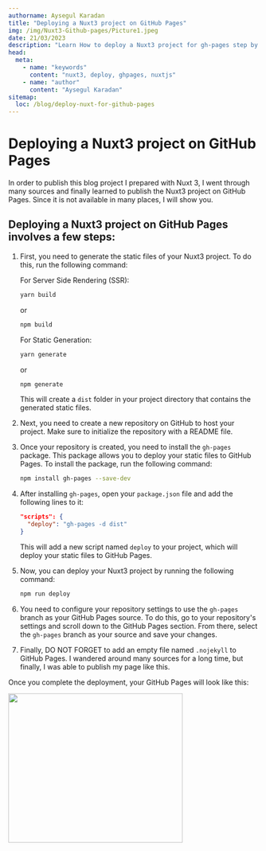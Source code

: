 ```yaml
---
authorname: Aysegul Karadan
title: "Deploying a Nuxt3 project on GitHub Pages"
img: /img/Nuxt3-Github-pages/Picture1.jpeg
date: 21/03/2023
description: "Learn How to deploy a Nuxt3 project for gh-pages step by step guide."
head:
  meta:
    - name: "keywords"
      content: "nuxt3, deploy, ghpages, nuxtjs"
    - name: "author"
      content: "Aysegul Karadan"
sitemap:
  loc: /blog/deploy-nuxt-for-github-pages
---
```


# Deploying a Nuxt3 project on GitHub Pages

In order to publish this blog project I prepared with Nuxt 3, I went through many sources and finally learned to publish the Nuxt3 project on GitHub Pages. Since it is not available in many places, I will show you.<br>

## Deploying a Nuxt3 project on GitHub Pages involves a few steps:

1. First, you need to generate the static files of your Nuxt3 project. To do this, run the following command:

   For Server Side Rendering (SSR):

   ```bash
   yarn build
   ```

   or

   ```bash
   npm build
   ```

   For Static Generation:

   ```bash
   yarn generate
   ```

   or

   ```bash
   npm generate
   ```

   This will create a `dist` folder in your project directory that contains the generated static files.

2. Next, you need to create a new repository on GitHub to host your project. Make sure to initialize the repository with a README file.

3. Once your repository is created, you need to install the `gh-pages` package. This package allows you to deploy your static files to GitHub Pages. To install the package, run the following command:

   ```bash
   npm install gh-pages --save-dev
   ```

4. After installing `gh-pages`, open your `package.json` file and add the following lines to it:

   ```json
   "scripts": {
     "deploy": "gh-pages -d dist"
   }
   ```

   This will add a new script named `deploy` to your project, which will deploy your static files to GitHub Pages.

5. Now, you can deploy your Nuxt3 project by running the following command:

   ```bash
   npm run deploy
   ```

6. You need to configure your repository settings to use the `gh-pages` branch as your GitHub Pages source. To do this, go to your repository's settings and scroll down to the GitHub Pages section. From there, select the `gh-pages` branch as your source and save your changes.

7. Finally, DO NOT FORGET to add an empty file named `.nojekyll` to GitHub Pages. I wandered around many sources for a long time, but finally, I was able to publish my page like this.

Once you complete the deployment, your GitHub Pages will look like this:

<div class="flex items-center justify-center"><img src="/img/Nuxt3-Github-pages/Picture1.jpeg" width="350" height="300" class="rounded">
</div>
